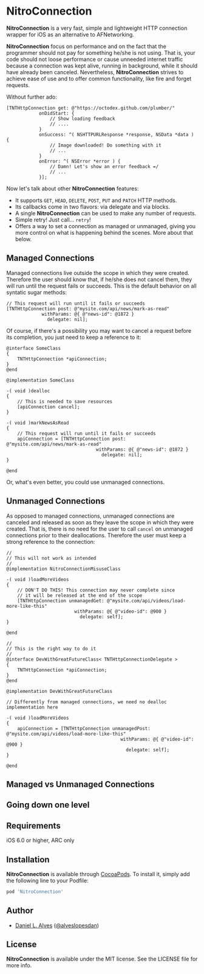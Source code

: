 NitroConnection
===============

**NitroConnection** is a very fast, simple and lightweight HTTP connection wrapper for iOS as an alternative to AFNetworking.

**NitroConnection** focus on performance and on the fact that the programmer should not pay for something he/she is not using. That is, your code should not loose performance or cause unneeded internet traffic because a connection was kept alive, running in background, while it should have already been canceled. Nevertheless, **NitroConnection** strives to achieve ease of use and to offer common functionality, like fire and forget requests.

Without further ado:

```objc
[TNTHttpConnection get: @"https://octodex.github.com/plumber/"
            onDidStart: {
                // Show loading feedback
                // ....
            }
            onSuccess: ^( NSHTTPURLResponse *response, NSData *data ) {
                // Image downloaded! Do something with it
                // ...
            }
            onError: ^( NSError *error ) {
                // Damn! Let's show an error feedback =/
                // ...
            }];
```

Now let's talk about other **NitroConnection** features:

- It supports `GET`, `HEAD`, `DELETE`, `POST`, `PUT` and `PATCH` HTTP methods.
- Its callbacks come in two flavors: via delegate and via blocks.
- A single **NitroConnection** can be used to make any number of requests.
- Simple retry! Just call... `retry`!
- Offers a way to set a connection as managed or unmanaged, giving you more control on what is happening behind the scenes. More about that below.

Managed Connections
-------------------

Managed connections live outside the scope in which they were created. Therefore the user should know that, if he/she does not cancel them, they will run until the request fails or succeeds. This is the default behavior on all syntatic sugar methods:

```objc
// This request will run until it fails or succeeds
[TNTHttpConnection post: @"mysite.com/api/news/mark-as-read" 
             withParams: @{ @"news-id": @1872 }
               delegate: nil];
```

Of course, if there's a possibility you may want to cancel a request before its completion, you just need to keep a reference to it:

```objc
@interface SomeClass
{
    TNTHttpConnection *apiConnection;
}
@end

@implementation SomeClass

-( void )dealloc
{
    // This is needed to save resources
    [apiConnection cancel];
}

-( void )markNewsAsRead
{
    // This request will run until it fails or succeeds
    apiConnection = [TNTHttpConnection post: @"mysite.com/api/news/mark-as-read" 
                                 withParams: @{ @"news-id": @1872 }
                                   delegate: nil];
}

@end
```

Or, what's even better, you could use unmanaged connections.

Unmanaged Connections
---------------------

As opposed to managed connections, unmanaged connections are canceled and released as soon as they leave the scope in which they were created. That is, there is no need for the user to call `cancel` on unmanaged connections prior to their deallocations. Therefore the user must keep a strong reference to the connection:

```objc
//
// This will not work as intended
//
@implementation NitroConnectionMisuseClass

-( void )loadMoreVideos
{
    // DON'T DO THIS! This connection may never complete since
    // it will be released at the end of the scope
    [TNTHttpConnection unmanagedGet: @"mysite.com/api/videos/load-more-like-this" 
                         withParams: @{ @"video-id": @900 }
                           delegate: self];
}

@end

//
// This is the right way to do it
//
@interface DevWithGreatFutureClass< TNTHttpConnectionDelegate >
{
    TNTHttpConnection *apiConnection;
}
@end

@implementation DevWithGreatFutureClass

// Differently from managed connections, we need no dealloc implementation here

-( void )loadMoreVideos
{
    apiConnection = [TNTHttpConnection unmanagedPost: @"mysite.com/api/videos/load-more-like-this"
                                          withParams: @{ @"video-id": @900 }
                                            delegate: self];
}

@end
```

Managed vs Unmanaged Connections
--------------------------------

Going down one level
--------------------

Requirements
------------

iOS 6.0 or higher, ARC only

Installation
------------

**NitroConnection** is available through [CocoaPods](http://cocoapods.org). To install it, simply add the following line to your Podfile:

```ruby
pod 'NitroConnection'
```

Author
------

- [Daniel L. Alves](http://github.com/danielalves) ([@alveslopesdan](https://twitter.com/alveslopesdan))

License
-------

**NitroConnection** is available under the MIT license. See the LICENSE file for more info.

